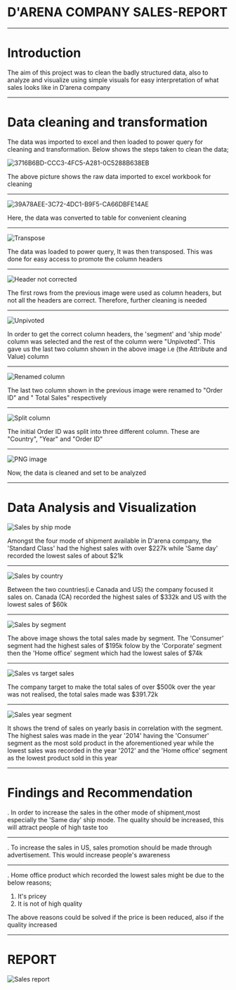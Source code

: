 # D'ARENA COMPANY SALES-REPORT

---

# Introduction

The aim of this project was to clean the badly structured data, also to analyze and visualize using simple visuals for easy interpretation of what sales looks like in D’arena company 

---

# Data cleaning and transformation

The data was imported to excel and then loaded to power query for cleaning and transformation. Below shows the steps taken to clean the data;


![3716B6BD-CCC3-4FC5-A281-0C5288B638EB](https://user-images.githubusercontent.com/97677904/209458714-713931b3-1b2a-4157-9e60-a3d7fcc3c4e2.jpeg)

The above picture shows the raw data imported to excel workbook for cleaning

---

![39A78AEE-3C72-4DC1-B9F5-CA66DBFE14AE](https://user-images.githubusercontent.com/97677904/209458782-8f68bf54-5343-44a9-8a51-1690997287ec.jpeg)

Here, the data was converted to table for convenient cleaning

---

![Transpose](https://user-images.githubusercontent.com/97677904/209468184-b4aebd36-8a67-49ac-8b6b-31c4141c0ff2.png)

The data was loaded to power query, It was then transposed. This was done for easy access to promote the column headers

---

![Header not corrected ](https://user-images.githubusercontent.com/97677904/209468256-06faf2c2-66c8-442f-9864-0c86c33f7e0c.png)

The first rows from the previous image were used as column headers, but not all the headers are correct. Therefore, further cleaning is needed

---

![Unpivoted](https://user-images.githubusercontent.com/97677904/209468404-3d93d2db-d47a-41ed-88be-bf821ef18597.png)

In order to get the correct column headers, the 'segment' and 'ship mode' column was selected and the rest of the column were "Unpivoted". This gave us the last two column shown in the above image i.e (the Attribute and Value) column

---

![Renamed column](https://user-images.githubusercontent.com/97677904/209468515-a155426f-87dd-4f8d-a516-7f26c1a28f0c.png)

The last two column shown in the previous image were renamed to "Order ID" and " Total Sales" respectively

---

![Split column](https://user-images.githubusercontent.com/97677904/209468592-4199dbef-ae1e-4289-8308-d9dd85925a73.png)

The initial Order ID was split into three different column. These are "Country", "Year" and "Order ID"

---

![PNG image](https://user-images.githubusercontent.com/97677904/209468652-5d28b8b3-2bc6-4dfd-9e48-8ca2709a21dc.png)

Now, the data is cleaned and set to be analyzed

---

# Data Analysis and Visualization

![Sales by ship mode](https://user-images.githubusercontent.com/97677904/209469096-c101e8d6-a8da-468d-b48a-4b5981fd1679.png)

Amongst the four mode of shipment available in D'arena company, the 'Standard Class' had the highest sales with over $227k while 'Same day' recorded the lowest sales of about $21k

---

![Sales by country](https://user-images.githubusercontent.com/97677904/209469228-5ca24b82-7480-475b-be3b-acf00974fb1c.png)

Between the two countries(i.e Canada and US) the company focused it sales on. Canada (CA) recorded the highest sales of $332k and US with the lowest sales of $60k

---

![Sales by segment ](https://user-images.githubusercontent.com/97677904/209469415-71003674-4aff-4ca7-a876-67cd05382a03.png)

The above image shows the total sales made by segment. The 'Consumer' segment had the highest sales of $195k folow by the 'Corporate' segment then the 'Home office' segment which had the lowest sales of $74k

---

![Sales vs target sales ](https://user-images.githubusercontent.com/97677904/209469620-6644f258-5dfa-4859-bd64-9c3dbb823f62.png)

The company target to make the total sales of over $500k over the year was not realised, the total sales made was $391.72k

---

![Sales year segment ](https://user-images.githubusercontent.com/97677904/209469767-e0ad1d1f-3d5d-40c3-8103-ad93bb3ceb54.png)

It shows the trend of sales on yearly basis in correlation with the segment. The highest sales was made in the year '2014' having the 'Consumer' segment as the most sold product in the aforementioned year while the lowest sales was recorded in the year '2012' and the 'Home office' segment as the lowest product sold in this year

---

# Findings and Recommendation

. In order to increase the sales in the other mode of shipment,most especially the 'Same day' ship mode. The quality should be increased, this will attract people of high taste too

---

. To increase the sales in US, sales promotion should be made through advertisement. This would increase people's awareness

---

. Home office product which recorded the lowest sales might be due to the below reasons;

1) It's pricey
2) It is not of high quality

The above reasons could be solved if the price is been reduced, also if the quality increased

---

# REPORT

![Sales report](https://user-images.githubusercontent.com/97677904/209470797-acfdf104-dd3d-4a55-b358-e58c772a7178.png)


















